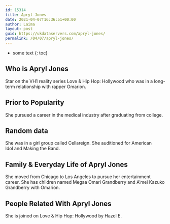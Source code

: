 ```yaml
---
id: 15314
title: Apryl Jones
date: 2021-04-07T16:36:51+00:00
author: Laima
layout: post
guid: https://ukdataservers.com/apryl-jones/
permalink: /04/07/apryl-jones/
---
```


* some text
{: toc}


## Who is Apryl Jones
                  
                  
                  
Star on the VH1 reality series Love & Hip Hop: Hollywood who was in a long-term relationship with rapper Omarion. 
                  
              
            
              
            
                
                
                
## Prior to Popularity
                  
                  
                  
She pursued a career in the medical industry after graduating from college. 
                  
              
            
              
            
                
                
                
## Random data
                  
                  
                  
She was in a girl group called Cellareign. She auditioned for American Idol and Making the Band. 
                  
              
            
              
            
                
                
                
## Family & Everyday Life of Apryl Jones
                  
                  
                  
She moved from Chicago to Los Angeles to pursue her entertainment career. She has children named Megaa Omari Grandberry and A&#8217;mei Kazuko Grandberry with Omarion. 
                  
              
            
              
            
                
                
                
## People Related With Apryl Jones
                  
                  
                  
She is joined on Love & Hip Hop: Hollywood by Hazel E.  
                  
              
            
              
            
                
              
            
              
              
            
            
              
            
          
          
          